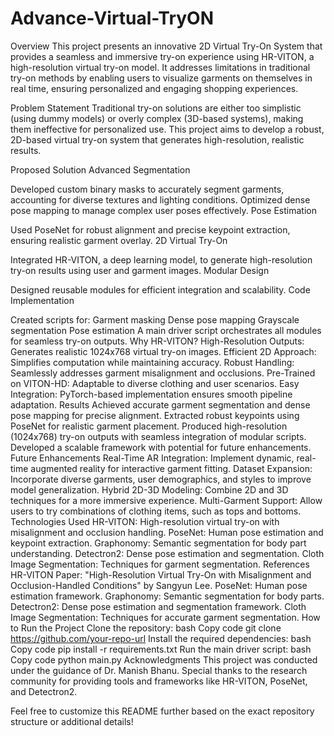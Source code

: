 # Advance-Virtual-TryON

Overview
This project presents an innovative 2D Virtual Try-On System that provides a seamless and immersive try-on experience using HR-VITON, a high-resolution virtual try-on model. It addresses limitations in traditional try-on methods by enabling users to visualize garments on themselves in real time, ensuring personalized and engaging shopping experiences.

Problem Statement
Traditional try-on solutions are either too simplistic (using dummy models) or overly complex (3D-based systems), making them ineffective for personalized use. This project aims to develop a robust, 2D-based virtual try-on system that generates high-resolution, realistic results.

Proposed Solution
Advanced Segmentation

Developed custom binary masks to accurately segment garments, accounting for diverse textures and lighting conditions.
Optimized dense pose mapping to manage complex user poses effectively.
Pose Estimation

Used PoseNet for robust alignment and precise keypoint extraction, ensuring realistic garment overlay.
2D Virtual Try-On

Integrated HR-VITON, a deep learning model, to generate high-resolution try-on results using user and garment images.
Modular Design

Designed reusable modules for efficient integration and scalability.
Code Implementation

Created scripts for:
Garment masking
Dense pose mapping
Grayscale segmentation
Pose estimation
A main driver script orchestrates all modules for seamless try-on outputs.
Why HR-VITON?
High-Resolution Outputs: Generates realistic 1024x768 virtual try-on images.
Efficient 2D Approach: Simplifies computation while maintaining accuracy.
Robust Handling: Seamlessly addresses garment misalignment and occlusions.
Pre-Trained on VITON-HD: Adaptable to diverse clothing and user scenarios.
Easy Integration: PyTorch-based implementation ensures smooth pipeline adaptation.
Results
Achieved accurate garment segmentation and dense pose mapping for precise alignment.
Extracted robust keypoints using PoseNet for realistic garment placement.
Produced high-resolution (1024x768) try-on outputs with seamless integration of modular scripts.
Developed a scalable framework with potential for future enhancements.
Future Enhancements
Real-Time AR Integration: Implement dynamic, real-time augmented reality for interactive garment fitting.
Dataset Expansion: Incorporate diverse garments, user demographics, and styles to improve model generalization.
Hybrid 2D-3D Modeling: Combine 2D and 3D techniques for a more immersive experience.
Multi-Garment Support: Allow users to try combinations of clothing items, such as tops and bottoms.
Technologies Used
HR-VITON: High-resolution virtual try-on with misalignment and occlusion handling.
PoseNet: Human pose estimation and keypoint extraction.
Graphonomy: Semantic segmentation for body part understanding.
Detectron2: Dense pose estimation and segmentation.
Cloth Image Segmentation: Techniques for garment segmentation.
References
HR-VITON Paper: "High-Resolution Virtual Try-On with Misalignment and Occlusion-Handled Conditions" by Sangyun Lee.
PoseNet: Human pose estimation framework.
Graphonomy: Semantic segmentation for body parts.
Detectron2: Dense pose estimation and segmentation framework.
Cloth Image Segmentation: Techniques for accurate garment segmentation.
How to Run the Project
Clone the repository:
bash
Copy code
git clone https://github.com/your-repo-url
Install the required dependencies:
bash
Copy code
pip install -r requirements.txt
Run the main driver script:
bash
Copy code
python main.py
Acknowledgments
This project was conducted under the guidance of Dr. Manish Bhanu. Special thanks to the research community for providing tools and frameworks like HR-VITON, PoseNet, and Detectron2.

Feel free to customize this README further based on the exact repository structure or additional details!






